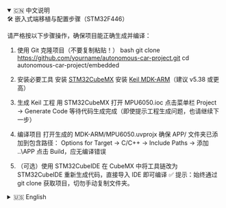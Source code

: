 <details open>
<summary>🇨🇳 中文说明</summary>
🛠️ 嵌入式端移植与配置步骤（STM32F446）

请严格按以下步骤操作，确保项目能正确生成并编译：

1. 使用 Git 克隆项目（不要复制粘贴！）
bash
git clone https://github.com/yourname/autonomous-car-project.git
cd autonomous-car-project/embedded

2. 安装必要工具
安装 [STM32CubeMX](https://www.st.com/en/development-tools/stm32cubemx.html)
安装 [Keil MDK-ARM](https://www2.keil.com/mdk5/)（建议 v5.38 或更高）

3. 生成 Keil 工程
用 STM32CubeMX 打开 MPU6050.ioc
点击菜单栏 Project → Generate Code
等待代码生成完成（即使提示工程生成问题，也请继续下一步）

4. 编译项目
打开生成的 MDK-ARM/MPU6050.uvprojx
确保 APP/ 文件夹已添加到包含路径：
Options for Target → C/C++ → Include Paths → 添加 ..\APP
点击 Build，应无编译错误

5. （可选）使用 STM32CubeIDE
在 CubeMX 中将工具链改为 STM32CubeIDE
重新生成代码，直接导入 IDE 即可编译
✅ 提示：始终通过 git clone 获取项目，切勿手动复制文件夹。

</details>

<details>
<summary>🇺🇸 English</summary>
🛠️ Embedded Porting & Setup Instructions (STM32F446)

Follow these steps exactly to ensure successful code generation and compilation:

1. Clone the project using Git (do NOT copy-paste!)
bash
git clone https://github.com/yourname/autonomous-car-project.git
cd autonomous-car-project/embedded

2. Install required tools
Install [STM32CubeMX](https://www.st.com/en/development-tools/stm32cubemx.html)
Install [Keil MDK-ARM](https://www2.keil.com/mdk5/) (v5.38 or later recommended)

3. Generate the Keil project
Open MPU6050.ioc in STM32CubeMX
Click Project → Generate Code
Wait for generation to complete (proceed even if a project-generation warning appears)

4. Build the project
Open the generated MDK-ARM/MPU6050.uvprojx
Add the APP/ folder to include paths:
Options for Target → C/C++ → Include Paths → Add ..\APP
Click Build — compilation should succeed with no errors

5. (Optional) Use STM32CubeIDE
In CubeMX, switch the toolchain to STM32CubeIDE
Regenerate code and import directly into the IDE
✅ Tip: Always use git clone to obtain the project—never manually copy the folder.

</details>
